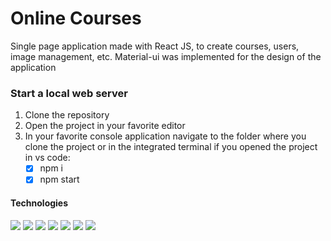 # Online Courses

Single page application made with React JS, to create courses, users, image management, etc. Material-ui was implemented for the design of the application

### Start a local web server 
1. Clone the repository
2. Open the project in your favorite editor
3. In your favorite console application navigate to the folder where you clone the project or in the integrated terminal if you opened the project in vs code:
    - [x] npm i
    - [x] npm start

#### Technologies
 ![](https://img.shields.io/badge/HTML5-E34F26?style=for-the-badge&logo=html5&logoColor=white)  ![](https://img.shields.io/badge/HTML5-E34F26?style=for-the-badge&logo=html5&logoColor=white)   ![](https://img.shields.io/badge/JavaScript-323330?style=for-the-badge&logo=javascript&logoColor=F7DF1E) ![](https://img.shields.io/badge/React-20232A?style=for-the-badge&logo=react&logoColor=61DAFB) ![](https://img.shields.io/badge/React_Router-CA4245?style=for-the-badge&logo=react-router&logoColor=white) ![](https://img.shields.io/badge/Redux-593D88?style=for-the-badge&logo=redux&logoColor=white)  ![](https://img.shields.io/badge/Material%20UI-007FFF?style=for-the-badge&logo=mui&logoColor=white) 

